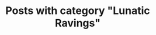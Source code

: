 ---
layout: categorypage
title: Posts with category "Lunatic Ravings"
tag: Lunatic Ravings
slug: lunatic-ravings
categories: [Lunatic Ravings, Civilization, Politics, Religion, Wonder]
permalink: /progress/category/lunatic-ravings
robots: noindex
---